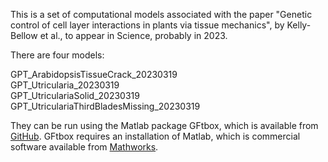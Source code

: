 This is a set of computational models associated with the paper "Genetic control of cell layer interactions in plants via tissue mechanics", by Kelly-Bellow et al., to appear in Science, probably in 2023.

There are four models:

GPT\_ArabidopsisTissueCrack\_20230319  GPT\_Utricularia\_20230319  GPT\_UtriculariaSolid\_20230319  GPT\_UtriculariaThirdBladesMissing\_20230319

They can be run using the Matlab package GFtbox, which is available from [GitHub](https://github.com/JIC-Enrico-Coen/GrowthToolbox). GFtbox requires an installation of Matlab, which is commercial software available from [Mathworks](https://Mathworks.com).